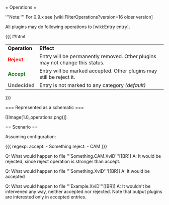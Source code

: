= Operations =

'''Note:''' For 0.9.x see [wiki:FilterOperations?version=16 older version]

All plugins may do following operations to [wiki:Entry entry].

{{{
#!html
<table class="wiki">
<tr>
  <td><strong>Operation</strong></td>
  <td><strong>Effect</strong></td>
</tr><tr>
  <td><div style="color:red; font-weight: bold">Reject</div></td>
  <td>Entry will be permanently removed. Other plugins may not change this status.</td>
</tr><tr>
  <td><div style="color:green; font-weight: bold">Accept</div></td>
  <td>Entry will be marked accepted. Other plugins may still be reject it.</td>
</tr><tr>
  <td><div style="color:#666; font-weight: bold">Undecided</div></td>
  <td>Entry is not marked to any category <i>(default)</i></td>
</tr>
</table>
}}}

=== Represented as a schematic ===

[[Image(1.0_operations.png)]]

== Scenario ==

Assuming configuration:

{{{
regexp:
  accept:
    - Something
  reject:
    - CAM
}}}

Q: What would happen to file '''Something.CAM.XviD'''[[BR]]
A: It would be rejected, since reject operation is stronger than accept.

Q: What would happen to file '''Something.XviD'''[[BR]]
A: It would be accepted

Q: What would happen to file '''Example.XviD'''[[BR]]
A: It wouldn't be intervened any way, neither accepted nor rejected. Note that output plugins are interested only in accepted entries.

